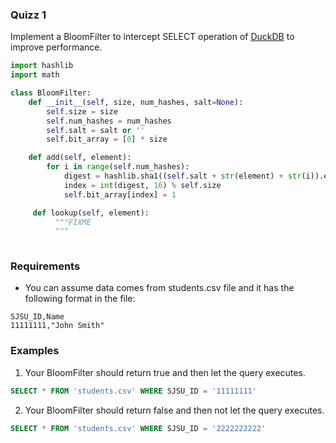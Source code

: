 ### Quizz 1

Implement a BloomFilter to intercept SELECT operation of [DuckDB](https://duckdb.org/docs/api/python/data_ingestion) to improve performance.

```python
import hashlib
import math

class BloomFilter:
    def __init__(self, size, num_hashes, salt=None):
        self.size = size
        self.num_hashes = num_hashes
        self.salt = salt or ''
        self.bit_array = [0] * size

    def add(self, element):
        for i in range(self.num_hashes):
            digest = hashlib.sha1((self.salt + str(element) + str(i)).encode('utf-8')).hexdigest()
            index = int(digest, 16) % self.size
            self.bit_array[index] = 1

     def lookup(self, element):
          """FIXME
          """
          
```

### Requirements

* You can assume data comes from students.csv file and it has the following format in the file:
```
SJSU_ID,Name
11111111,"John Smith"
```

### Examples
1. Your BloomFilter should return true and then let the query executes.

```sql
SELECT * FROM 'students.csv' WHERE SJSU_ID = '11111111'
```

2. Your BloomFilter should return false and then not let the query executes. 
```sql
SELECT * FROM 'students.csv' WHERE SJSU_ID = '2222222222'
```
